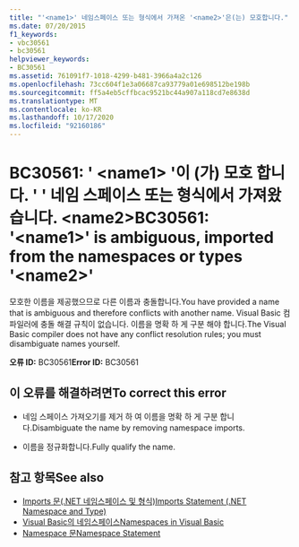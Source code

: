 ```yaml
---
title: "'<name1>' 네임스페이스 또는 형식에서 가져온 '<name2>'은(는) 모호합니다."
ms.date: 07/20/2015
f1_keywords:
- vbc30561
- bc30561
helpviewer_keywords:
- BC30561
ms.assetid: 761091f7-1018-4299-b481-3966a4a2c126
ms.openlocfilehash: 73cc604f1e3a06687ca93779a01e698512be198b
ms.sourcegitcommit: ff5a4eb5cffbcac9521bc44a907a118cd7e8638d
ms.translationtype: MT
ms.contentlocale: ko-KR
ms.lasthandoff: 10/17/2020
ms.locfileid: "92160186"
---
```

# <a name="bc30561-name1-is-ambiguous-imported-from-the-namespaces-or-types-name2"></a><span data-ttu-id="2b195-102">BC30561: ' \<name1> '이 (가) 모호 합니다. ' ' 네임 스페이스 또는 형식에서 가져왔습니다. \<name2></span><span class="sxs-lookup"><span data-stu-id="2b195-102">BC30561: '\<name1>' is ambiguous, imported from the namespaces or types '\<name2>'</span></span>

<span data-ttu-id="2b195-103">모호한 이름을 제공했으므로 다른 이름과 충돌합니다.</span><span class="sxs-lookup"><span data-stu-id="2b195-103">You have provided a name that is ambiguous and therefore conflicts with another name.</span></span> <span data-ttu-id="2b195-104">Visual Basic 컴파일러에 충돌 해결 규칙이 없습니다. 이름을 명확 하 게 구분 해야 합니다.</span><span class="sxs-lookup"><span data-stu-id="2b195-104">The Visual Basic compiler does not have any conflict resolution rules; you must disambiguate names yourself.</span></span>

 <span data-ttu-id="2b195-105">**오류 ID:** BC30561</span><span class="sxs-lookup"><span data-stu-id="2b195-105">**Error ID:** BC30561</span></span>

## <a name="to-correct-this-error"></a><span data-ttu-id="2b195-106">이 오류를 해결하려면</span><span class="sxs-lookup"><span data-stu-id="2b195-106">To correct this error</span></span>

- <span data-ttu-id="2b195-107">네임 스페이스 가져오기를 제거 하 여 이름을 명확 하 게 구분 합니다.</span><span class="sxs-lookup"><span data-stu-id="2b195-107">Disambiguate the name by removing namespace imports.</span></span>

- <span data-ttu-id="2b195-108">이름을 정규화합니다.</span><span class="sxs-lookup"><span data-stu-id="2b195-108">Fully qualify the name.</span></span>

## <a name="see-also"></a><span data-ttu-id="2b195-109">참고 항목</span><span class="sxs-lookup"><span data-stu-id="2b195-109">See also</span></span>

- [<span data-ttu-id="2b195-110">Imports 문(.NET 네임스페이스 및 형식)</span><span class="sxs-lookup"><span data-stu-id="2b195-110">Imports Statement (.NET Namespace and Type)</span></span>](../statements/imports-statement-net-namespace-and-type.md)
- [<span data-ttu-id="2b195-111">Visual Basic의 네임스페이스</span><span class="sxs-lookup"><span data-stu-id="2b195-111">Namespaces in Visual Basic</span></span>](../../programming-guide/program-structure/namespaces.md)
- [<span data-ttu-id="2b195-112">Namespace 문</span><span class="sxs-lookup"><span data-stu-id="2b195-112">Namespace Statement</span></span>](../statements/namespace-statement.md)
